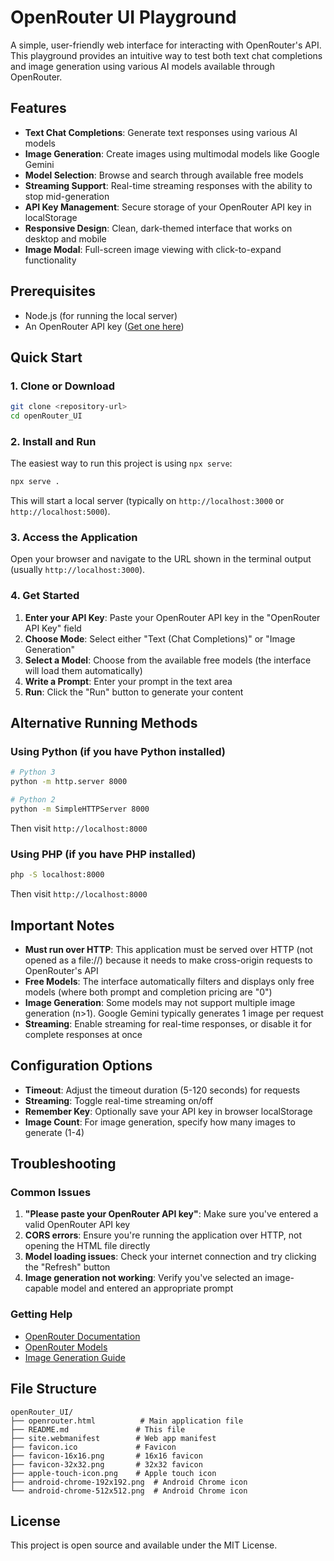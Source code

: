 # OpenRouter UI Playground

A simple, user-friendly web interface for interacting with OpenRouter's API. This playground provides an intuitive way to test both text chat completions and image generation using various AI models available through OpenRouter.

## Features

- **Text Chat Completions**: Generate text responses using various AI models
- **Image Generation**: Create images using multimodal models like Google Gemini
- **Model Selection**: Browse and search through available free models
- **Streaming Support**: Real-time streaming responses with the ability to stop mid-generation
- **API Key Management**: Secure storage of your OpenRouter API key in localStorage
- **Responsive Design**: Clean, dark-themed interface that works on desktop and mobile
- **Image Modal**: Full-screen image viewing with click-to-expand functionality

## Prerequisites

- Node.js (for running the local server)
- An OpenRouter API key ([Get one here](https://openrouter.ai/))

## Quick Start

### 1. Clone or Download

```bash
git clone <repository-url>
cd openRouter_UI
```

### 2. Install and Run

The easiest way to run this project is using `npx serve`:

```bash
npx serve .
```

This will start a local server (typically on `http://localhost:3000` or `http://localhost:5000`).

### 3. Access the Application

Open your browser and navigate to the URL shown in the terminal output (usually `http://localhost:3000`).

### 4. Get Started

1. **Enter your API Key**: Paste your OpenRouter API key in the "OpenRouter API Key" field
2. **Choose Mode**: Select either "Text (Chat Completions)" or "Image Generation"
3. **Select a Model**: Choose from the available free models (the interface will load them automatically)
4. **Write a Prompt**: Enter your prompt in the text area
5. **Run**: Click the "Run" button to generate your content

## Alternative Running Methods

### Using Python (if you have Python installed)

```bash
# Python 3
python -m http.server 8000

# Python 2
python -m SimpleHTTPServer 8000
```

Then visit `http://localhost:8000`

### Using PHP (if you have PHP installed)

```bash
php -S localhost:8000
```

Then visit `http://localhost:8000`

## Important Notes

- **Must run over HTTP**: This application must be served over HTTP (not opened as a file://) because it needs to make cross-origin requests to OpenRouter's API
- **Free Models**: The interface automatically filters and displays only free models (where both prompt and completion pricing are "0")
- **Image Generation**: Some models may not support multiple image generation (n>1). Google Gemini typically generates 1 image per request
- **Streaming**: Enable streaming for real-time responses, or disable it for complete responses at once

## Configuration Options

- **Timeout**: Adjust the timeout duration (5-120 seconds) for requests
- **Streaming**: Toggle real-time streaming on/off
- **Remember Key**: Optionally save your API key in browser localStorage
- **Image Count**: For image generation, specify how many images to generate (1-4)

## Troubleshooting

### Common Issues

1. **"Please paste your OpenRouter API key"**: Make sure you've entered a valid OpenRouter API key
2. **CORS errors**: Ensure you're running the application over HTTP, not opening the HTML file directly
3. **Model loading issues**: Check your internet connection and try clicking the "Refresh" button
4. **Image generation not working**: Verify you've selected an image-capable model and entered an appropriate prompt

### Getting Help

- [OpenRouter Documentation](https://openrouter.ai/docs/quickstart)
- [OpenRouter Models](https://openrouter.ai/models)
- [Image Generation Guide](https://openrouter.ai/docs/features/multimodal/image-generation)

## File Structure

```
openRouter_UI/
├── openrouter.html          # Main application file
├── README.md               # This file
├── site.webmanifest        # Web app manifest
├── favicon.ico             # Favicon
├── favicon-16x16.png       # 16x16 favicon
├── favicon-32x32.png       # 32x32 favicon
├── apple-touch-icon.png    # Apple touch icon
├── android-chrome-192x192.png  # Android Chrome icon
└── android-chrome-512x512.png  # Android Chrome icon
```

## License

This project is open source and available under the MIT License.